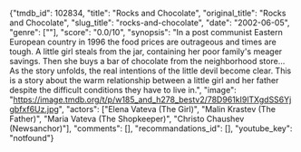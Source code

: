 {"tmdb_id": 102834, "title": "Rocks and Chocolate", "original_title": "Rocks and Chocolate", "slug_title": "rocks-and-chocolate", "date": "2002-06-05", "genre": [""], "score": "0.0/10", "synopsis": "In a post communist Eastern European country in 1996 the food prices are outrageous and times are tough. A little girl steals from the jar, containing her poor family's meager savings. Then she buys a bar of chocolate from the neighborhood store... As the story unfolds, the real intentions of the little devil become clear. This is a story about the warm relationship between a little girl and her father despite the difficult conditions they have to live in.", "image": "https://image.tmdb.org/t/p/w185_and_h278_bestv2/78D961kI9lTXgdSS6Yjgbfxf6Uz.jpg", "actors": ["Elena Vateva (The Girl)", "Malin Krastev (The Father)", "Maria Vateva (The Shopkeeper)", "Christo Chaushev (Newsanchor)"], "comments": [], "recommandations_id": [], "youtube_key": "notfound"}